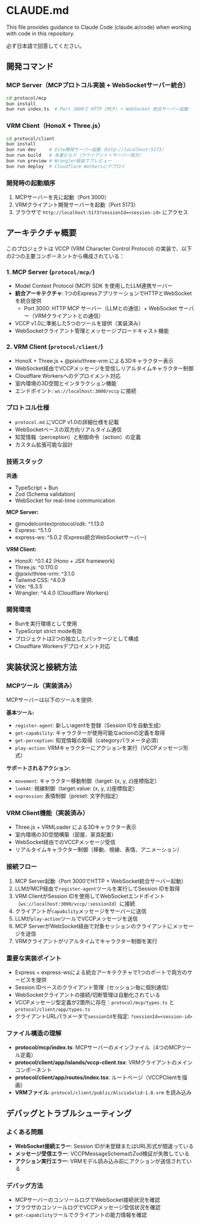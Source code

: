 # CLAUDE.md

This file provides guidance to Claude Code (claude.ai/code) when working with code in this repository.

必ず日本語で回答してください。

## 開発コマンド

### MCP Server（MCPプロトコル実装 + WebSocketサーバー統合）
```bash
cd protocol/mcp
bun install
bun run index.ts  # Port 3000で HTTP (MCP) + WebSocket 統合サーバー起動
```

### VRM Client（HonoX + Three.js）
```bash
cd protocol/client
bun install
bun run dev     # Vite開発サーバー起動（http://localhost:5173）
bun run build   # 本番ビルド（クライアント＋サーバー両方）
bun run preview # Wrangler経由でプレビュー
bun run deploy  # Cloudflare Workersにデプロイ
```

### 開発時の起動順序
1. MCPサーバーを先に起動（Port 3000）
2. VRMクライアント開発サーバーを起動（Port 5173）
3. ブラウザで `http://localhost:5173?sessionId=<session-id>` にアクセス

## アーキテクチャ概要

このプロジェクトは VCCP (VRM Character Control Protocol) の実装で、以下の2つの主要コンポーネントから構成されている：

### 1. MCP Server (`protocol/mcp/`)
- Model Context Protocol (MCP) SDK を使用したLLM連携サーバー
- **統合アーキテクチャ**: 1つのExpressアプリケーションでHTTPとWebSocketを統合提供
  - Port 3000: HTTP MCP サーバー（LLMとの通信）+ WebSocket サーバー（VRMクライアントとの通信）
- VCCP v1.0に準拠した5つのツールを提供（実装済み）
- WebSocketクライアント管理とメッセージブロードキャスト機能

### 2. VRM Client (`protocol/client/`)
- HonoX + Three.js + @pixiv/three-vrm による3Dキャラクター表示
- WebSocket経由でVCCPメッセージを受信しリアルタイムキャラクター制御
- Cloudflare Workersへのデプロイメント対応
- 室内環境の3D空間とインタラクション機能
- エンドポイント: `ws://localhost:3000/vccp` に接続

### プロトコル仕様
- `protocol.md` にVCCP v1.0の詳細仕様を記載
- WebSocketベースの双方向リアルタイム通信
- 知覚情報（perception）と制御命令（action）の定義
- カスタム拡張可能な設計

### 技術スタック
**共通:**
- TypeScript + Bun
- Zod (Schema validation)
- WebSocket for real-time communication

**MCP Server:**
- @modelcontextprotocol/sdk: ^1.13.0
- Express: ^5.1.0
- express-ws: ^5.0.2 (Express統合WebSocketサーバー)

**VRM Client:**
- HonoX: ^0.1.42 (Hono + JSX framework)
- Three.js: ^0.170.0
- @pixiv/three-vrm: ^3.1.0
- Tailwind CSS: ^4.0.9
- Vite: ^6.3.5
- Wrangler: ^4.4.0 (Cloudflare Workers)

### 開発環境
- Bunを実行環境として使用
- TypeScript strict mode有効
- プロジェクトは2つの独立したパッケージとして構成
- Cloudflare Workersデプロイメント対応

## 実装状況と接続方法

### MCPツール（実装済み）
MCPサーバーは以下のツールを提供:

**基本ツール:**
- `register-agent`: 新しいagentを登録（Session IDを自動生成）
- `get-capability`: キャラクターが使用可能なactionの定義を取得
- `get-perception`: 知覚情報の取得（categoryパラメータ必須）
- `play-action`: VRMキャラクターにアクションを実行（VCCPメッセージ形式）

**サポートされるアクション:**
- `movement`: キャラクター移動制御（target: {x, y, z}座標指定）
- `lookAt`: 視線制御（target.value: {x, y, z}座標指定）
- `expression`: 表情制御（preset: 文字列指定）

### VRM Client機能（実装済み）
- Three.js + VRMLoader による3Dキャラクター表示
- 室内環境の3D空間構築（部屋、家具配置）
- WebSocket経由でのVCCPメッセージ受信
- リアルタイムキャラクター制御（移動、視線、表情、アニメーション）

### 接続フロー
1. MCP Server起動（Port 3000でHTTP + WebSocket統合サーバー起動）
2. LLMがMCP経由で`register-agent`ツールを実行してSession IDを取得
3. VRM ClientがSession IDを使用してWebSocketエンドポイント（`ws://localhost:3000/vccp/:sessionId`）に接続
4. クライアントが`capability`メッセージをサーバーに送信
5. LLMが`play-action`ツールでVCCPメッセージを送信
6. MCP ServerがWebSocket経由で対象セッションのクライアントにメッセージを送信
7. VRMクライアントがリアルタイムでキャラクター制御を実行

### 重要な実装ポイント
- Express + express-wsによる統合アーキテクチャで1つのポートで両方のサービスを提供
- Session IDベースのクライアント管理（セッション毎に個別通信）
- WebSocketクライアントの接続/切断管理は自動化されている
- VCCPメッセージ型定義が2箇所に存在：`protocol/mcp/types.ts` と `protocol/client/app/types.ts`
- クライアントURLパラメータで`sessionId`を指定: `?sessionId=<session-id>`

### ファイル構造の理解
- **protocol/mcp/index.ts**: MCPサーバーのメインファイル（4つのMCPツール定義）
- **protocol/client/app/islands/vccp-client.tsx**: VRMクライアントのメインコンポーネント
- **protocol/client/app/routes/index.tsx**: ルートページ（VCCPClientを描画）
- **VRMファイル**: `protocol/client/public/AliciaSolid-1.0.vrm` を読み込み

## デバッグとトラブルシューティング

### よくある問題
- **WebSocket接続エラー**: Session IDが未登録またはURL形式が間違っている
- **メッセージ受信エラー**: VCCPMessageSchemaのZod検証が失敗している
- **アクション実行エラー**: VRMモデル読み込み前にアクションが送信されている

### デバッグ方法
- MCPサーバーのコンソールログでWebSocket接続状況を確認
- ブラウザのコンソールログでVCCPメッセージ受信状況を確認
- `get-capability`ツールでクライアントの能力情報を確認
